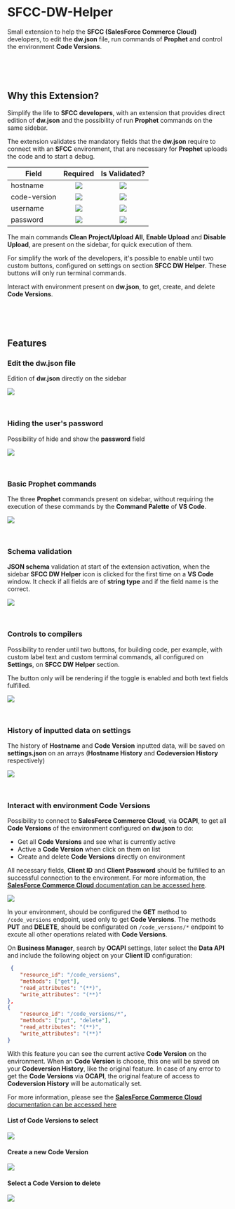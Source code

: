 # SFCC-DW-Helper
Small extension to help the **SFCC (SalesForce Commerce Cloud)** developers, to edit the **dw.json** file, run commands of **Prophet** and control the environment **Code Versions**.

&nbsp;

&nbsp;

## Why this Extension?
Simplify the life to **SFCC developers**, with an extension that provides direct edition of **dw.json** and the possibility of run **Prophet** commands on the same sidebar.

The extension validates the mandatory fields that the **dw.json** require to connect with an **SFCC** environment, that are necessary for **Prophet** uploads the code and to start a debug.

|Field |Required|Is Validated?|
|-----|:------:|:------:|
|hostname|![](/media/svg_checkmark_green.png)    |![](/media/svg_checkmark_green.png)      |
|code-version  |![](/media/svg_checkmark_green.png)       |![](/media/svg_checkmark_green.png)     |
|username  |![](/media/svg_checkmark_green.png)       |![](/media/svg_checkmark_green.png)     |
|password  |![](/media/svg_checkmark_green.png)       |![](/media/svg_checkmark_green.png)     |

The main commands **Clean Project/Upload All**, **Enable Upload** and **Disable Upload**, are present on the sidebar, for quick execution of them.

For simplify the work of the developers, it's possible to enable until two custom buttons, configured on settings on section **SFCC DW Helper**. These buttons will only run terminal commands.

Interact with environment present on **dw.json**, to get, create, and delete **Code Versions**.

&nbsp;

&nbsp;

## Features
### Edit the dw.json file
Edition of **dw.json** directly on the sidebar

![](/media/edit_json.png)

&nbsp;
### Hiding the user's password

Possibility of hide and show the **password** field

![](/media/password_feature.png)

&nbsp;
### Basic Prophet commands

The three **Prophet** commands present on sidebar, without requiring the execution of these commands by the **Command Palette** of **VS Code**. 

![](/media/prophet_commands.png)

&nbsp;
### Schema validation

**JSON schema** validation at start of the extension activation, when the sidebar **SFCC DW Helper** icon is clicked for the first time on a **VS Code** window. It check if all fields are of **string type** and if the field name is the correct. 

![](/media/schema_validation.png)

&nbsp;
### Controls to compilers

Possibility to render until two buttons, for building code, per example, with custom label text and custom terminal commands, all configured on **Settings**, on **SFCC DW Helper** section.

The button only will be rendering if the toggle is enabled and both text fields fulfilled.

![](/media/settings_options.png)

&nbsp;
### History of inputted data on settings

The history of **Hostname** and **Code Version** inputted data, will be saved on **settings.json** on an arrays (**Hostname History** and **Codeversion History** respectively)

![](/media/history_settings.png)

&nbsp;
### Interact with environment Code Versions

Possibility to connect to **SalesForce Commerce Cloud**, via **OCAPI**, to get all **Code Versions** of the environment configured on **dw.json** to do:

 - Get all **Code Versions** and see what is currently active
 - Active a **Code Version** when click on them on list
 - Create and delete **Code Versions** directly on environment

All necessary fields, **Client ID** and **Client Password** should be fulfilled to an successful connection to the environment.
For more information, the [**SalesForce Commerce Cloud** documentation can be accessed here](https://documentation.b2c.commercecloud.salesforce.com/DOC1/topic/com.demandware.dochelp/OCAPI/current/usage/OAuth.html?cp=0_17_2_24).

![](/media/ocapi_settings.png)

In your environment, should be configured the **GET** method to `/code_versions` endpoint, used only to get **Code Versions**. The methods **PUT** and **DELETE**, should be configurated on `/code_versions/*` endpoint to excute all other operations related with **Code Versions**.

On **Business Manager**, search by **OCAPI** settings, later select the **Data API** and include the following object on your **Client ID** configuration:
```json
 {
    "resource_id": "/code_versions",
    "methods": ["get"],
    "read_attributes": "(**)",
    "write_attributes": "(**)"
},
{
    "resource_id": "/code_versions/*",
    "methods": ["put", "delete"],
    "read_attributes": "(**)",
    "write_attributes": "(**)"
}
```
With this feature you can see the current active **Code Version** on the environment. When an **Code Version** is choose, this one will be saved on your **Codeversion History**, like the original feature. 
In case of any error to get the **Code Versions** via **OCAPI**, the original feature of access to **Codeversion History** will be automatically set.

For more information, please see the [**SalesForce Commerce Cloud** documentation can be accessed here](https://documentation.b2c.commercecloud.salesforce.com/DOC1/topic/com.demandware.dochelp/OCAPI/current/data/Resources/CodeVersions.html?cp=0_17_4_11) 

#### List of Code Versions to select
![](/media/get_codeversions_ocapi.png)

#### Create a new Code Version
![](/media/create_codeversion.png)

#### Select a Code Version to delete
![](/media/delete_codeversion.png)


&nbsp;

&nbsp;
